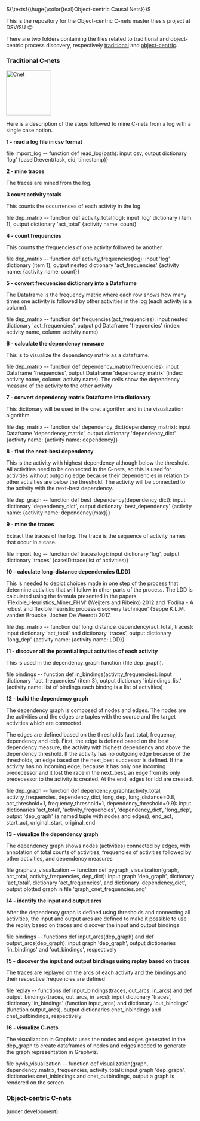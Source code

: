 ${\textsf{\huge{\color{teal}Object-centric Causal Nets}}}$

This is the repository for the Object-centric C-nets master thesis project at DSV/SU 😊

There are two folders containing the files related to traditional and object-centric process discovery, respectively [traditional](https://github.com/ednira/cnets_project/tree/fdceeab8b91db557fcd7908b9b1f5cbf36b58dac/traditional) and [object-centric](https://github.com/ednira/cnets_project/tree/08e0f3d77420009cb6979adbe2f6e72dc5f6782e/object-centric).

### Traditional C-nets
<img width="120" alt="Cnet" src="https://github.com/ednira/cnets_project/assets/69249709/a0794eb0-7f80-4aa7-bf58-93725495bbef">

Here is a description of the steps followed to mine C-nets from a log with a single case notion.

**1 - read a log file in csv format**
  
  file import_log -- function def read_log(path): input csv, output dictionary 'log' {caseID:event(task, eid, timestamp)}


**2 - mine traces**
  
  The traces are mined from the log.

**3 count activity totals**
  
  This counts the occurrences of each activity in the log.
  
  file dep_matrix -- function def activity_total(log): input 'log' dictionary (item 1), output dictionary 'act_total' {activity name: count}
  
**4 - count frequencies**

  This counts the frequencies of one activity followed by another.
  
  file dep_matrix -- function def activity_frequencies(log): input 'log' dictionary (item 1), output nested dictionary 'act_frequencies' {activity name: {activity name: count}}
  
**5 - convert frequencies dictionary into a Dataframe**

  The Dataframe is the frequency matrix where each row shows how many times one activity is followed by other activities in the log (each activity is a column).
  
  file dep_matrix -- function def frequencies(act_frequencies): input nested dictionary 'act_frequencies', output pd Dataframe 'frequencies' (index: activity name, column: activity name)
  
**6 - calculate the dependency measure**
  
  This is to visualize the dependency matrix as a dataframe.
  
  file dep_matrix -- function def dependency_matrix(frequencies): input Dataframe 'frequencies', output Dataframe 'dependency_matrix' (index: activity name, column: activity name). The cells show the dependency measure of the activity to the other activity
  
**7 - convert dependency matrix Dataframe into dictionary**
  
  This dictionary will be used in the cnet algorithm and in the visualization algorithm
  
  file dep_matrix -- function def dependency_dict(dependency_matrix):
input Dataframe 'dependency_matrix', output dictionary 'dependency_dict' {activity name: {activity name: dependency}}

**8 - find the next-best dependency**
  
  This is the activity with highest dependency although below the threshold. All activities need to be connected in the C-nets, so this is used for activities without outgoing edge because their dependencies in relation to other activities are below the threshold. The activity will be connected to the activity with the next-best dependency.
  
  file dep_graph -- function def best_dependency(dependency_dict):
  input dictionary 'dependency_dict', output dictionary 'best_dependency' {activity name: {activity name: dependency(max)}}
  
**9 - mine the traces**
  
  Extract the traces of the log. The trace is the sequence of activity names that occur in a case.
  
  file import_log -- function def traces(log): input dictionary 'log', output dictionary 'traces' {caseID:trace(list of activities)}
  
**10 - calculate long-distance dependencies (LDD)**

  This is needed to depict choices made in one step of the process that determine activities that will follow in other parts of the process. The LDD is calculated using the formula presented in the papers 'Flexible_Heuristics_Miner_FHM' (Weijters and Ribeiro) 2012 and 'Fodina - A robust and flexible heuristic process discovery technique' (Seppe K.L.M. vanden Broucke, Jochen De Weerdt) 2017.
  
  file dep_matrix -- function def long_distance_dependency(act_total, traces):
  input dictionary 'act_total' and dictionary 'traces', output dictionary 'long_dep' {activity name: {activity name: LDD}}
  
**11 - discover all the potential input activities of each activity**
  
  This is used in the dependency_graph function (file dep_graph). 
  
  file bindings -- function def in_bindings(activity_frequencies):
  input dictionary ''act_frequencies' (item 3), output dictionary 'inbindings_list' {activity name: list of bindings each bindng is a list of activities) 
  
**12 - build the dependency graph**
  
  The dependency graph is composed of nodes and edges. The nodes are the activities and the edges are tuples with the source and the target activities which are connected. 
  
  The edges are defined based on the thresholds (act_total, frequency, dependency and ldd). First, the edge is defined based on the best dependency measure, the activity with highest dependency and above the dependency threshold. If the activity has no outgoing edge because of the thresholds, an edge based on the next_best successor is defined. If the activity has no incoming edge, because it has only one incoming predecessor and it lost the race in the next_best, an edge from its only predecessor to the activity is created. At the end, edges for ldd are created.
  
  file dep_graph -- function def dependency_graph(activity_total, activity_frequencies, dependency_dict, long_dep, long_distance=0.8, act_threshold=1, frequency_threshold=1, dependency_threshold=0.9):
  input dictionaries 'act_total', 'activity_frequencies', 'dependency_dict', 'long_dep', output 'dep_graph' (a named tuple with nodes and edges), end_act, start_act, original_start, original_end
  
**13 - visualize the dependency graph**
  
  The dependency graph shows nodes (activities) connected by edges, with annotation of total counts of activities, frequencies of activities followed by other activities, and dependency measures
  
  file graphviz_visualization -- function def pygraph_visualization(graph, act_total, activity_frequencies, dep_dict):
  input graph 'dep_graph', dictionary 'act_total', dictionary 'act_frequencies', and dictionary 'dependency_dict', output plotted graph in file 'graph_cnet_frequencies.png'
  
**14 - identify the input and output arcs**
  
  After the dependency graph is defined using thresholds and connecting all activities, the input and output arcs are defined to make it possible to use the replay based on traces and discover the input and output bindings
  
  file bindings -- functions def input_arcs(dep_graph) and def output_arcs(dep_graph):
  input graph 'dep_graph', output dictionaries 'in_bindings' and 'out_bindings', respectively
  
**15 - discover the input and output bindings using replay based on traces**
  
  The traces are replayed on the arcs of each activity and the bindings and their respective frequencies are defined
  
  file replay -- functions def input_bindings(traces, out_arcs, in_arcs) and def output_bindings(traces, out_arcs, in_arcs):
  input dictionary 'traces', dictionary 'in_bindings' (function input_arcs) and dictionary 'out_bindings' (function output_arcs), output dictionaries cnet_inbindings and cnet_outbindings, respectively
  
**16 - visualize C-nets**
  
  The visualization in Graphviz uses the nodes and edges generated in the dep_graph to create dataframes of nodes and edges needed to generate the graph representation in Graphviz.
  
  file pyvis_visualization -- function def visualization(graph, dependency_matrix, frequencies, activity_total):
  input graph 'dep_graph', dictionaries cnet_inbindings and cnet_outbindings, output a graph is rendered on the screen


### Object-centric C-nets

(under development)
